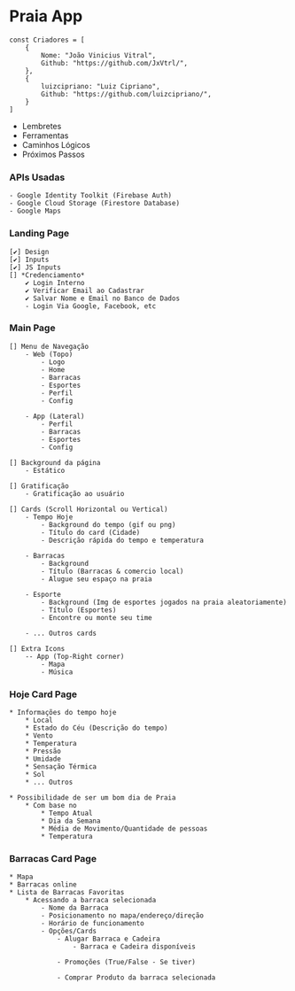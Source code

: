 # Praia App

```
const Criadores = [
    {
        Nome: "João Vinicius Vitral",
        Github: "https://github.com/JxVtrl/",
    },
    {
        luizcipriano: "Luiz Cipriano",
        Github: "https://github.com/luizcipriano/",
    }
]
```

*   Lembretes
*   Ferramentas
*   Caminhos Lógicos
*   Próximos Passos

### APIs Usadas
    - Google Identity Toolkit (Firebase Auth)
    - Google Cloud Storage (Firestore Database)
    - Google Maps


### Landing Page
    [✔] Design
    [✔] Inputs
    [✔] JS Inputs
    [] *Credenciamento*
        ✔ Login Interno
        ✔ Verificar Email ao Cadastrar
        ✔ Salvar Nome e Email no Banco de Dados
        - Login Via Google, Facebook, etc


### Main Page
    [] Menu de Navegação
        - Web (Topo)
            - Logo
            - Home
            - Barracas
            - Esportes
            - Perfil
            - Config

        - App (Lateral)
            - Perfil
            - Barracas
            - Esportes
            - Config

    [] Background da página
        - Estático

    [] Gratificação
        - Gratificação ao usuário

    [] Cards (Scroll Horizontal ou Vertical)
        - Tempo Hoje
            - Background do tempo (gif ou png)
            - Título do card (Cidade)
            - Descrição rápida do tempo e temperatura

        - Barracas
            - Background
            - Título (Barracas & comercio local)
            - Alugue seu espaço na praia

        - Esporte
            - Background (Img de esportes jogados na praia aleatoriamente)
            - Título (Esportes)
            - Encontre ou monte seu time

        - ... Outros cards

    [] Extra Icons
        -- App (Top-Right corner)
            - Mapa
            - Música

### Hoje Card Page
    * Informações do tempo hoje
        * Local
        * Estado do Céu (Descrição do tempo)
        * Vento
        * Temperatura
        * Pressão
        * Umidade
        * Sensação Térmica
        * Sol
        * ... Outros
    
    * Possibilidade de ser um bom dia de Praia
        * Com base no
            * Tempo Atual
            * Dia da Semana
            * Média de Movimento/Quantidade de pessoas
            * Temperatura

### Barracas Card Page
    * Mapa 
    * Barracas online
    * Lista de Barracas Favoritas
        * Acessando a barraca selecionada
            - Nome da Barraca
            - Posicionamento no mapa/endereço/direção
            - Horário de funcionamento
            - Opções/Cards
                - Alugar Barraca e Cadeira
                    - Barraca e Cadeira disponíveis

                - Promoções (True/False - Se tiver)

                - Comprar Produto da barraca selecionada

